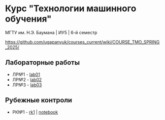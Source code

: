 # Курс "Технологии машинного обучения"

МГТУ им. Н.Э. Баумана | ИУ5 | 6-й семестр

https://github.com/ugapanyuk/courses_current/wiki/COURSE_TMO_SPRING_2025/

## Лабораторные работы

- ЛР№1 - [lab01](./lab01/)
- ЛР№2 - [lab02](./lab02/)
- ЛР№3 - [lab03](./lab03/)

## Рубежные контроли

- РК№1 - [rk1](./rk1/) | [notebook](https://nbviewer.org/github/Yu-Leo/bmstu-iu5-tmo/blob/main/rk1/bmstu_tmo_rk1.ipynb)
